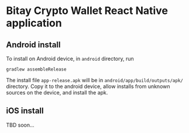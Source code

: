 # Bitay Crypto Wallet React Native application

## Android install

To install on Android device, in `android` directory, run
```
gradlew assembleRelease
```

The install file `app-release.apk` will be in `android/app/build/outputs/apk/` directory. Copy it to the android device, allow installs from unknown sources on the device, and install the apk.

## iOS install

TBD soon...
